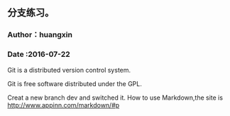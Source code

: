## 分支练习。
### Author：huangxin
### Date :2016-07-22
Git is a distributed version control system.

Git is free software distributed under the GPL.

Creat a new branch dev and switched it.
How to use Markdown,the site is http://www.appinn.com/markdown/#p

